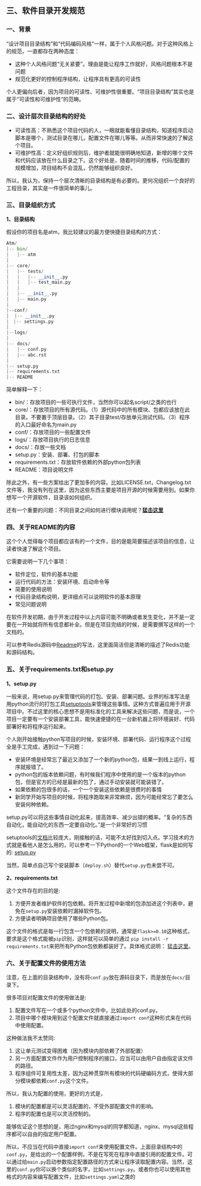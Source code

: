 ## 三、软件目录开发规范

### 一、背景

“设计项目目录结构”和“代码编码风格”一样，属于个人风格问题。对于这种风格上的规范，一直都存在两种态度：

- 这种个人风格问题“无关紧要”。理由是能让程序工作就好，风格问题根本不是问题
- 规范化更好的控制程序结构，让程序具有更高的可读性

个人更偏向后者，因为项目的可读性、可维护性很重要。“项目目录结构”其实也是属于“可读性和可维护性”的范畴。

### 二、设计层次目录结构的好处

- 可读性高：不熟悉这个项目代码的人，一眼就能看懂目录结构，知道程序启动脚本是哪个，测试目录在哪儿，配置文件在哪儿等等。从而非常快速的了解这个项目。
- 可维护性高：定义好组织规则后，维护者就能很明确地知道，新增的哪个文件和代码应该放在什么目录之下。这个好处是，随着时间的推移，代码/配置的规模增加，项目结构不会混乱，仍然能够组织良好。

所以，我认为，保持一个层次清晰的目录结构是有必要的。更何况组织一个良好的工程目录，其实是一件很简单的事儿。

### 三、目录组织方式

**1、目录结构**

假设你的项目名是atm，我比较建议的最方便快捷目录结构的方式：

```python
Atm/
|-- bin/                  
|   |-- atm
|
|-- core/
|   |-- tests/
|   |   |-- __init__.py
|   |   |-- test_main.py
|   |
|   |-- __init__.py
|   |-- main.py
|
|--conf/
|  |-- __init__.py
|　|-- settings.py
|
|--logs/
|
|-- docs/
|   |-- conf.py
|   |-- abc.rst
|
|-- setup.py
|-- requirements.txt
|-- README
```

简单解释一下：

- bin/：存放项目的一些可执行文件，当然你可以起名script/之类的也行
- core/：存放项目的所有源代码。（1）源代码中的所有模块、包都应该放在此目录。不要置于顶层目录。（2）其子目录test/存放单元测试代码。（3）程序的入口最好命名为main.py
- conf/：存放项目的一些配置文件
- logs/：存放项目执行的日志信息
- docs/：存放一些文档
- setup.py：安装、部署、打包的脚本
- requirements.txt：存放软件依赖的外部python包列表
- README：项目说明文件

除此之外，有一些方案给出了更加多的内容。比如LICENSE.txt，Changelog.txt文件等，我没有列在这里，因为这些东西主要是项目开源的时候需要用到。如果你想写一个开源软件，目录该如何组织。

还有一个重要的问题：不同目录之间如何进行模块调用呢？[**猛击这里** ](http://www.cnblogs.com/szk5043/articles/8191817.html)

### 四、关于README的内容

这个个人觉得每个项目都应该有的一个文件，目的是能简要描述该项目的信息，让读者快速了解这个项目。

它需要说明一下几个事项：

- 软件定位，软件的基本功能
- 运行代码的方法：安装环境、启动命令等
- 简要的使用说明
- 代码目录结构说明，更详细点可以说明软件的基本原理
- 常见问题说明

在软件开发初期，由于开发过程中以上内容可能不明确或者发生变化，并不是一定要在一开始就将所有信息都补全。但是在项目完结的时候，是需要撰写这样的一个文档的。

可以参考Redis源码中[Readme](https://github.com/antirez/redis#what-is-redis)的写法，这里面简洁但是清晰的描述了Redis功能和源码结构。

### 五、关于requirements.txt和setup.py

**1、setup.py**

一般来说，用setup.py来管理代码的打包、安装、部署问题。业界的标准写法是用python流行的打包工具[setuptools](https://setuptools.readthedocs.io/en/latest/)来管理这些事情。这种方式普遍应用于开源项目中。不过这里的核心思想不是用标准化的工具来解决这些问题，而是说，一个项目一定要有一个安装部署工具，能快速便捷的在一台新机器上将环境装好、代码部署好和将程序运行起来。

个人刚开始接触python写项目的时候，安装环境、部署代码、运行程序这个过程全是手工完成，遇到过一下问题：

- 安装环境是经常忘了最近又添加了一个新的python包，结果一到线上运行，程序就报错了。
- python包的版本依赖问题，有时候我们程序中使用的是一个版本的python包，但是官方的已经是最新的包了，通过手动安装就可能装错了。
- 如果依赖的包很多的话，一个一个安装这些依赖是很费时的事情
- 新同学开始写项目的时候，将程序跑取来非常麻烦，因为可能经常忘了要怎么安装何种依赖。

setup.py可以将这些事情自动化起来，提高效率、减少出错的概率。“复杂的东西自动化，能自动化的东西一定要自动化。”是一个非常好的习惯

setuptools的[文档](https://pythonhosted.org/setuptools/setuptools.html#developer-s-guide)比较庞大，刚接触的话，可能不太好找到切入点。学习技术的方式就是看他人是怎么用的，可以参考一下Python的一个Web框架，flask是如何写的: [setup.py](https://github.com/mitsuhiko/flask/blob/master/setup.py)

当然，简单点自己写个安装脚本（`deploy.sh`）替代`setup.py`也未尝不可。

**2、requirements.txt**

这个文件存在的目的是:

1. 方便开发者维护软件的包依赖。将开发过程中新增的包添加进这个列表中，避免在`setup.py`安装依赖时漏掉软件包。
2. 方便读者明确项目使用了哪些Python包。

这个文件的格式是每一行包含一个包依赖的说明，通常是`flask>=0.10`这种格式，要求是这个格式能被`pip`识别，这样就可以简单的通过 `pip install -r requirements.txt`来把所有Python包依赖都装好了。具体格式说明： [猛击这里](https://pip.readthedocs.org/en/1.1/requirements.html)。

### 六、关于配置文件的使用方法

注意，在上面的目录结构中，没有将`conf.py`放在源码目录下，而是放在`docs/`目录下。

很多项目对配置文件的使用做法是:

1. 配置文件写在一个或多个python文件中，比如此处的conf.py。
2. 项目中哪个模块用到这个配置文件就直接通过`import conf`这种形式来在代码中使用配置。

这种做法我不太赞同:

1. 这让单元测试变得困难（因为模块内部依赖了外部配置）
2. 另一方面配置文件作为用户控制程序的接口，应当可以由用户自由指定该文件的路径。
3. 程序组件可复用性太差，因为这种贯穿所有模块的代码硬编码方式，使得大部分模块都依赖`conf.py`这个文件。

所以，我认为配置的使用，更好的方式是，

1. 模块的配置都是可以灵活配置的，不受外部配置文件的影响。
2. 程序的配置也是可以灵活控制的。

能够佐证这个思想的是，用过nginx和mysql的同学都知道，nginx、mysql这些程序都可以自由的指定用户配置。

所以，不应当在代码中直接`import conf`来使用配置文件。上面目录结构中的`conf.py`，是给出的一个配置样例，不是在写死在程序中直接引用的配置文件。可以通过给`main.py`启动参数指定配置路径的方式来让程序读取配置内容。当然，这里的`conf.py`你可以换个类似的名字，比如`settings.py`。或者你也可以使用其他格式的内容来编写配置文件，比如`settings.yaml`之类的